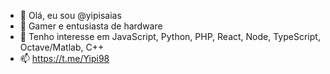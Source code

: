 - 👋 Olá, eu sou @yipisaias
- 💾 Gamer e entusiasta de hardware
- 👀 Tenho interesse em JavaScript, Python, PHP, React, Node, TypeScript, Octave/Matlab, C++
- 📫 https://t.me/Yipi98

<!---
yipisaias/yipisaias is a ✨ special ✨ repository because its `README.md` (this file) appears on your GitHub profile.
You can click the Preview link to take a look at your changes.
--->
